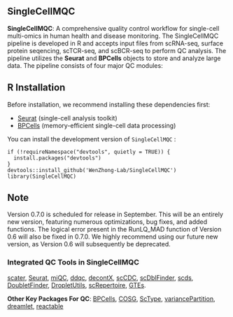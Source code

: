 
## SingleCellMQC

**SingleCellMQC**: A comprehensive quality control workflow for single-cell multi-omics in human health and disease monitoring. The SingleCellMQC pipeline is developed in R and accepts input files from scRNA-seq, surface protein seqencing, scTCR-seq, and scBCR-seq to perform QC analysis. The pipeline utilizes the **Seurat** and **BPCells** objects to store and analyze large data. The pipeline consists of four major QC modules:

## R Installation

Before installation, we recommend installing these dependencies first:

-   [Seurat](https://github.com/satijalab/seurat) (single-cell analysis toolkit)
-   [BPCells](https://github.com/bnprks/BPCells) (memory-efficient single-cell data processing)

You can install the development version of `SingleCellMQC` :
```         
if (!requireNamespace("devtools", quietly = TRUE)) {
  install.packages("devtools")  
}
devtools::install_github('WenZhong-Lab/SingleCellMQC') 
library(SingleCellMQC)
```
## Note
Version 0.7.0 is scheduled for release in September. This will be an entirely new version, featuring numerous optimizations, bug fixes, and added functions. The logical error present in the RunLQ_MAD function of Version 0.6 will also be fixed in 0.7.0. We highly recommend using our future new version, as Version 0.6 will subsequently be deprecated.


### Integrated QC Tools in SingleCellMQC

[scater](https://bioconductor.org/packages/release/bioc/html/scater.html), [Seurat](https://satijalab.org/seurat/), [miQC](https://github.com/greenelab/miQC), [ddqc](https://github.com/ayshwaryas/ddqc), [decontX](https://github.com/campbio/decontX), [scCDC](https://github.com/ZJU-UoE-CCW-LAB/scCDC), [scDblFinder](https://github.com/plger/scDblFinder), [scds](https://github.com/kostkalab/scds), [DoubletFinder](https://github.com/chris-mcginnis-ucsf/DoubletFinder), [DropletUtils](https://github.com/MarioniLab/DropletUtils), [scRepertoire](https://github.com/BorchLab/scRepertoire), [GTEs](https://github.com/yzhou1999/GTEs/).

**Other Key Packages For QC**: [BPCells](https://github.com/bnprks/BPCells), [COSG](https://github.com/genecell/COSGR), [ScType](https://github.com/IanevskiAleksandr/sc-type#readme), [variancePartition](https://github.com/GabrielHoffman/variancePartition), [dreamlet](https://github.com/GabrielHoffman/dreamlet), [reactable](https://glin.github.io/reactable/index.html)



